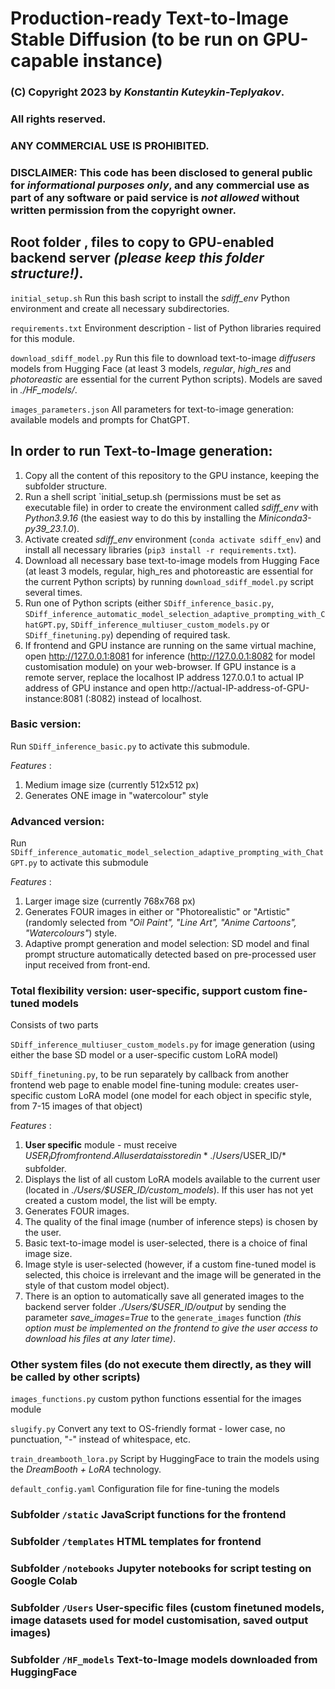 # Production-ready Text-to-Image Stable Diffusion (to be run on GPU-capable instance)
###
###
### (C) Copyright 2023 by *Konstantin Kuteykin-Teplyakov*.
### All rights reserved.
### ANY COMMERCIAL USE IS PROHIBITED.

### DISCLAIMER: This code has been disclosed to general public for  *informational purposes only*, and any commercial use as part of any software or paid service is *not allowed* without written permission from the copyright owner.
###
###
###
## Root folder , files to copy to GPU-enabled backend server *(please keep this folder structure!)*.

`initial_setup.sh` Run this bash script to install the *sdiff_env* Python environment and create all necessary subdirectories. 

`requirements.txt` Environment description - list of Python libraries required for this module.

`download_sdiff_model.py` Run this file to download text-to-image *diffusers* models from Hugging Face (at least 3 models, *regular*, *high_res* and *photoreastic* are essential for the current Python scripts). Models are saved in *./HF_models/*.

`images_parameters.json` All parameters for text-to-image generation: available models and prompts for ChatGPT.

## In order to run Text-to-Image generation:
1. Copy all the content of this repository to the GPU instance, keeping the subfolder structure.
2. Run a shell script `initial_setup.sh (permissions must be set as executable file) in order to create the environment called *sdiff_env* with *Python3.9.16* (the easiest way to do this by installing the *Miniconda3-py39_23.1.0*). 
3. Activate created *sdiff_env* environment (`conda activate sdiff_env`) and install all necessary libraries (`pip3 install -r requirements.txt`). 
4. Download all necessary base text-to-image models from Hugging Face (at least 3 models, regular, high_res and photoreastic are essential for the current Python scripts) by running `download_sdiff_model.py` script several times.
5. Run one of Python scripts (either `SDiff_inference_basic.py`,  `SDiff_inference_automatic_model_selection_adaptive_prompting_with_ChatGPT.py`, `SDiff_inference_multiuser_custom_models.py` or 
`SDiff_finetuning.py`) depending of required task. 
6. If frontend and GPU instance are running on the same virtual machine, open http://127.0.0.1:8081 for inference (http://127.0.0.1:8082 for model customisation module) on your web-browser. If GPU instance is a remote server, replace the localhost IP address 127.0.0.1 to actual IP address of GPU instance and open http://actual-IP-address-of-GPU-instance:8081 (:8082) instead of localhost.


### Basic version:
Run `SDiff_inference_basic.py` to activate this submodule.

*Features* :
1. Medium image size (currently 512x512 px)
2. Generates ONE image in "watercolour" style



### Advanced version:
Run `SDiff_inference_automatic_model_selection_adaptive_prompting_with_ChatGPT.py` to activate this submodule

*Features* :
1. Larger image size (currently 768x768 px)
2. Generates FOUR images in either or "Photorealistic" or "Artistic" (randomly selected from *"Oil Paint", "Line Art", "Anime Cartoons", "Watercolours"*) style.
3. Adaptive prompt generation and model selection: SD model and final prompt structure automatically detected based on pre-processed user input received from front-end.



### Total flexibility version: user-specific, support custom fine-tuned models
Consists of two parts

`SDiff_inference_multiuser_custom_models.py` for image generation (using either the base SD model or a user-specific custom LoRA model)

`SDiff_finetuning.py`, to be run separately by callback from another frontend web page to enable model fine-tuning module: creates user-specific custom LoRA model (one model for each object in specific style, from 7-15 images of that object)


*Features* : 
1. **User specific** module - must receive $USER_ID from frontend. All user data is stored in *./Users/$USER_ID/* subfolder.
2. Displays the list of all custom LoRA models available to the current user (located in *./Users/$USER_ID/custom_models*). If this user has not yet created a custom model, the list will be empty.
3. Generates FOUR images.
4. The quality of the final image (number of inference steps) is chosen by the user.
5. Basic text-to-image model is user-selected, there is a choice of final image size.
6. Image style is user-selected (however, if a custom fine-tuned model is selected, this choice is irrelevant and the image will be generated in the style of that custom model object).
7. There is an option to automatically save all generated images to the backend server folder *./Users/$USER_ID/output* by sending the parameter *save_images=True* to the `generate_images` function *(this option must be implemented on the frontend to give the user access to download his files at any later time)*.



### Other system files (do not execute them directly, as they will be called by other scripts)
`images_functions.py` custom python functions essential for the images module

`slugify.py` Convert any text to OS-friendly format - lower case, no punctuation, "-" instead of whitespace, etc.

`train_dreambooth_lora.py` Script by HuggingFace to train the models using the *DreamBooth + LoRA* technology. 

`default_config.yaml` Configuration file for fine-tuning the models 
###
### Subfolder `/static` JavaScript functions for the frontend
###
### Subfolder `/templates` HTML templates for frontend
###
### Subfolder `/notebooks` Jupyter notebooks for script testing on Google Colab
###
### Subfolder `/Users` User-specific files (custom finetuned models, image datasets used for model customisation, saved output images)
###
### Subfolder `/HF_models` Text-to-Image models downloaded from HuggingFace

